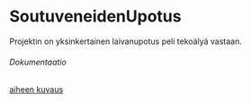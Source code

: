 # SoutuveneidenUpotus
Projektin on yksinkertainen laivanupotus peli tekoälyä vastaan.
###### Dokumentaatio
[aiheen kuvaus](dokumentaatio/tuntikirjanpito.md)
